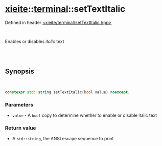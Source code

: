 # [xieite](../../README.md)::[terminal](../terminal.md)::setTextItalic
Defined in header [<xieite/terminal/setTextItalic.hpp>](../../include/xieite/terminal/setTextItalic.hpp)

<br/>

Enables or disables *italic* text

<br/><br/>

## Synopsis

<br/>

```cpp
constexpr std::string setTextItalic(bool value) noexcept;
```
### Parameters
- `value` - A `bool` copy to determine whether to enable or disable italic text
### Return value
- A `std::string`, the ANSI escape sequence to print
